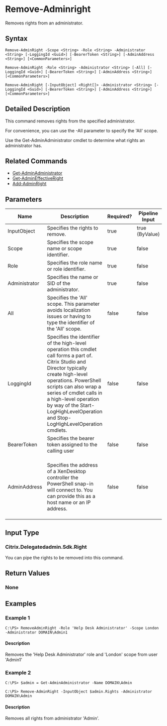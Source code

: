﻿
# Remove-Adminright
Removes rights from an administrator.
## Syntax
```
Remove-AdminRight -Scope <String> -Role <String> -Administrator <String> [-LoggingId <Guid>] [-BearerToken <String>] [-AdminAddress <String>] [<CommonParameters>]

Remove-AdminRight -Role <String> -Administrator <String> [-All] [-LoggingId <Guid>] [-BearerToken <String>] [-AdminAddress <String>] [<CommonParameters>]

Remove-AdminRight [-InputObject] <Right[]> -Administrator <String> [-LoggingId <Guid>] [-BearerToken <String>] [-AdminAddress <String>] [<CommonParameters>]
```
## Detailed Description
This command removes rights from the specified administrator.

For convenience, you can use the -All parameter to specify the 'All' scope.

Use the Get-AdminAdministrator cmdlet to determine what rights an administrator has.


## Related Commands

* [Get-AdminAdministrator](./Get-AdminAdministrator/)
* [Get-AdminEffectiveRight](./Get-AdminEffectiveRight/)
* [Add-AdminRight](./Add-AdminRight/)
## Parameters
| Name   | Description | Required? | Pipeline Input | Default Value |
| --- | --- | --- | --- | --- |
| InputObject | Specifies the rights to remove. | true | true (ByValue) |  |
| Scope | Specifies the scope name or scope identifier. | true | false |  |
| Role | Specifies the role name or role identifier. | true | false |  |
| Administrator | Specifies the name or SID of the administrator. | true | false |  |
| All | Specifies the 'All' scope. This parameter avoids localization issues or having to type the identifier of the 'All' scope. | false | false |  |
| LoggingId | Specifies the identifier of the high-level operation this cmdlet call forms a part of. Citrix Studio and Director typically create high-level operations. PowerShell scripts can also wrap a series of cmdlet calls in a high-level operation by way of the Start-LogHighLevelOperation and Stop-LogHighLevelOperation cmdlets. | false | false |  |
| BearerToken | Specifies the bearer token assigned to the calling user | false | false |  |
| AdminAddress | Specifies the address of a XenDesktop controller the PowerShell snap-in will connect to. You can provide this as a host name or an IP address. | false | false | Localhost. Once a value is provided by any cmdlet, this value becomes the default. |

## Input Type

### Citrix.Delegatedadmin.Sdk.Right
You can pipe the rights to be removed into this command.
## Return Values

### None

## Examples

### Example 1
```
C:\PS> RemoveAdminRight -Role 'Help Desk Administrator' -Scope London -Administrator DOMAIN\Admin1
```
#### Description
Removes the 'Help Desk Administrator' role and 'London' scope from user 'Admin1'
### Example 2
```
C:\PS> $admin = Get-AdminAdministrator -Name DOMAIN\Admin

C:\PS> Remove-AdminRight -InputObject $admin.Rights -Administrator DOMAIN\Admin
```
#### Description
Removes all rights from administrator 'Admin'.
